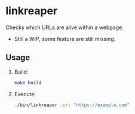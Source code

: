 # linkreaper

Checks which URLs are alive within a webpage.

- Still a WIP, some feature are still missing.

## Usage

1. Build:
   ```bash
   make build
   ```
2. Execute:
   ```bash
   ./bin/linkreaper -url "https://example.com"
   ```
